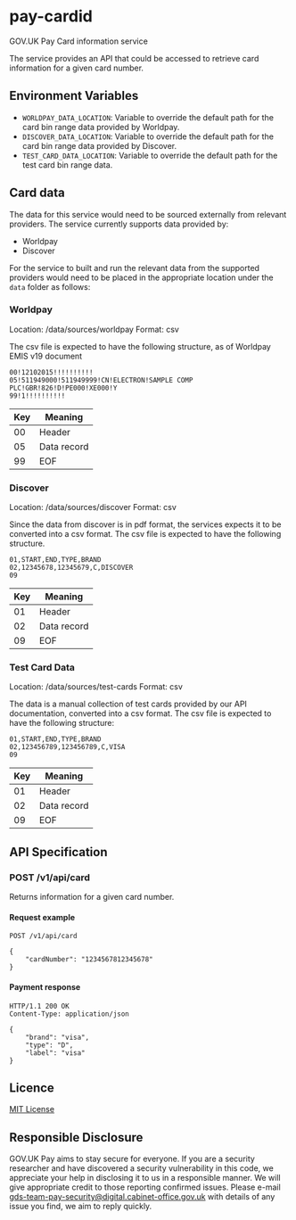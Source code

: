 # pay-cardid

GOV.UK Pay Card information service

The service provides an API that could be accessed to retrieve card information for a given card number.

## Environment Variables

  - `WORLDPAY_DATA_LOCATION`: Variable to override the default path for the card bin range data provided by Worldpay.
  - `DISCOVER_DATA_LOCATION`: Variable to override the default path for the card bin range data provided by Discover.
  - `TEST_CARD_DATA_LOCATION`: Variable to override the default path for the test card bin range data.

## Card data
The data for this service would need to be sourced externally from relevant providers. 
The service currently supports data provided by: 

- Worldpay
- Discover

For the service to built and run the relevant data from the supported providers would need to be placed in the appropriate
location under the `data` folder as follows:

### Worldpay

Location: /data/sources/worldpay
Format: csv

The csv file is expected to have the following structure, as of Worldpay EMIS v19 document

    00!12102015!!!!!!!!!!
    05!511949000!511949999!CN!ELECTRON!SAMPLE COMP PLC!GBR!826!D!PE000!XE000!Y
    99!1!!!!!!!!!!

|Key|Meaning    |
|---|-----------|
|00 |Header     |
|05 |Data record|
|99 |EOF        |

### Discover

Location: /data/sources/discover
Format: csv

Since the data from discover is in pdf format, the services expects it to be converted into a csv format. The csv file is
 expected to have the following structure.

    01,START,END,TYPE,BRAND
    02,12345678,12345679,C,DISCOVER
    09

|Key|Meaning    |
|---|-----------|
|01 |Header     |
|02 |Data record|
|09 |EOF        |

### Test Card Data

Location: /data/sources/test-cards
Format: csv

The data is a manual collection of test cards provided by our API documentation, converted into a csv format. The csv file is
 expected to have the following structure:

    01,START,END,TYPE,BRAND
    02,123456789,123456789,C,VISA
    09

|Key|Meaning    |
|---|-----------|
|01 |Header     |
|02 |Data record|
|09 |EOF        |

## API Specification

### POST /v1/api/card

Returns information for a given card number.

#### Request example

    POST /v1/api/card

    {
        "cardNumber": "1234567812345678"
    }

#### Payment response

    HTTP/1.1 200 OK
    Content-Type: application/json

    {
        "brand": "visa",
        "type": "D",
        "label": "visa"
    }

## Licence

[MIT License](LICENSE)

## Responsible Disclosure

GOV.UK Pay aims to stay secure for everyone. If you are a security researcher and have discovered a security vulnerability in this code, we appreciate your help in disclosing it to us in a responsible manner. We will give appropriate credit to those reporting confirmed issues. Please e-mail gds-team-pay-security@digital.cabinet-office.gov.uk with details of any issue you find, we aim to reply quickly.

